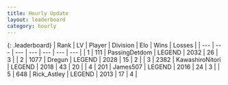 ```yaml
---
title: Hourly Update
layout: leaderboard
category: hourly
---
```


{: .leaderboard}
| Rank | LV | Player | Division | Elo | Wins | Losses |
| --- | --- | --- | --- | --- | --- | --- |
| <span data-change="2">1</span> | 111 | <span title="ID: 454837">PassingDetdom</span> | LEGEND | <span data-change="15">2032</span> | <span data-change="2">26</span> | <span data-change="0">3</span> |
| <span data-change="-1">2</span> | 1077 | <span title="ID: 337810">Dregun</span> | LEGEND | <span data-change="0">2028</span> | <span data-change="0">15</span> | <span data-change="0">2</span> |
| <span data-change="-1">3</span> | 2382 | <span title="ID: 164871">KawashiroNitori</span> | LEGEND | <span data-change="0">2018</span> | <span data-change="0">43</span> | <span data-change="0">20</span> |
| <span data-change="5">4</span> | 201 | <span title="ID: 601380">James507</span> | LEGEND | <span data-change="26">2016</span> | <span data-change="2">24</span> | <span data-change="0">3</span> |
| <span data-change="0">5</span> | 648 | <span title="ID: 466583">Rick_Astley</span> | LEGEND | <span data-change="0">2013</span> | <span data-change="0">17</span> | <span data-change="0">4</span> |